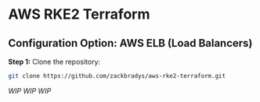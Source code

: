 # AWS RKE2 Terraform

## Configuration Option: **AWS ELB (Load Balancers)**

**Step 1:** Clone the repository:

~~~ bash
git clone https://github.com/zackbradys/aws-rke2-terraform.git
~~~

*WIP WIP WIP*